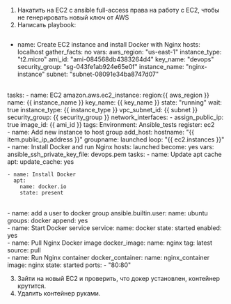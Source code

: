 1. Накатить на EC2 с ansible full-access права на работу с EC2, чтобы не генерировать новый ключ от AWS
2. Написать playbook:
   <pre>
- name: Create EC2 instance and install Docker with Nginx
  hosts: localhost
  gather_facts: no
  vars:
    aws_region: "us-east-1"
    instance_type: "t2.micro"
    ami_id: "ami-084568db4383264d4"
    key_name: "devops"
    security_group: "sg-043fe1ab924e65e0f"
    instance_name: "nginx-instance"
    subnet: "subnet-08091e34ba8747d07"
<br>
  tasks:
    - name: EC2
      amazon.aws.ec2_instance:
        region:{{ aws_region }}
        name: {{ instance_name }}
        key_name: {{ key_name }}
        state: "running"
        wait: true
        instance_type: {{ instance_type }}
        vpc_subnet_id: {{ subnet }}
        security_group: {{ security_group }}
        network_interfaces:
          - assign_public_ip: true
        image_id: {{ ami_id }}
        tags:
          Environment: Ansible_tests
      register: ec2
<br>
    - name: Add new instance to host group
      add_host:
        hostname: "{{ item.public_ip_address }}"
        groupname: launched
      loop: "{{ ec2.instances }}"
    <br> 
- name: Install Docker and run Nginx
  hosts: launched
  become: yes
  vars:
       ansible_ssh_private_key_file: devops.pem
  tasks:
    - name: Update apt cache
      apt:
        update_cache: yes

    - name: Install Docker
      apt:
        name: docker.io
        state: present
<br>
    - name: add a user to docker group
      ansible.builtin.user:
        name: ubuntu
        groups: docker
        append: yes
<br>
    - name: Start Docker service
      service:
        name: docker
        state: started
        enabled: yes
<br>
    - name: Pull Nginx Docker image
      docker_image:
        name: nginx
        tag: latest
        source: pull
<br>
    - name: Run Nginx container
      docker_container:
        name: nginx_container
        image: nginx
        state: started
        ports:
          - "80:80"
   </pre>
   
3. Зайти на новый EC2 и проверить, что докер установлен, контейнер крутится.
4. Удалить контейнер руками.
